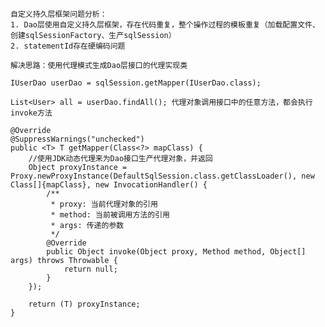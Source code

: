     自定义持久层框架问题分析：
    1. Dao层使用自定义持久层框架，存在代码重复，整个操作过程的模板重复（加载配置文件、创建sqlSessionFactory、生产sqlSession）
    2. statementId存在硬编码问题
    
    解决思路：使用代理模式生成Dao层接口的代理实现类
    
    IUserDao userDao = sqlSession.getMapper(IUserDao.class);
    
    List<User> all = userDao.findAll(); 代理对象调用接口中的任意方法，都会执行invoke方法
    
    @Override
    @SuppressWarnings("unchecked")
    public <T> T getMapper(Class<?> mapClass) {
        //使用JDK动态代理来为Dao接口生产代理对象，并返回
        Object proxyInstance = Proxy.newProxyInstance(DefaultSqlSession.class.getClassLoader(), new Class[]{mapClass}, new InvocationHandler() {
        	/**
        	 * proxy: 当前代理对象的引用
        	 * method: 当前被调用方法的引用 
        	 * args: 传递的参数	      
        	 */
        	@Override
        	public Object invoke(Object proxy, Method method, Object[] args) throws Throwable {
        		return null;
        	}
        });
        		
        return (T) proxyInstance;
    }
    
   	